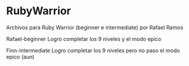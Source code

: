 RubyWarrior
===========

Archivos para Ruby Warrior (beginner e intermediate) por Rafael Ramos

Rafael-beginner
Logro completar los 9  niveles y el modo epico

Finn-intermediate
Logro completar los 9 niveles pero no paso el modo epico (aun)
